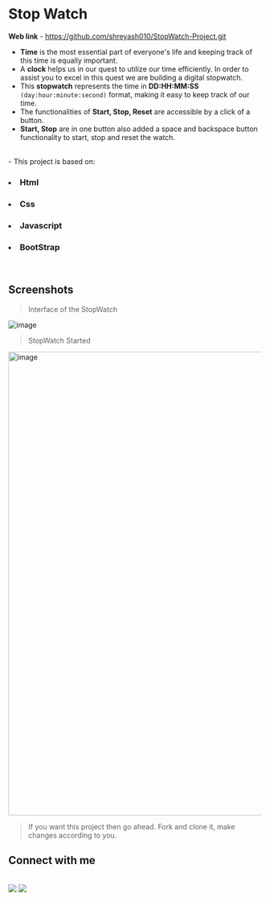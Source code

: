 <h1>Stop Watch</h1> 

**Web link** - https://github.com/shreyash010/StopWatch-Project.git

- **Time** is the most essential part of everyone's life and keeping track of this time is equally important.
  <br>
- A **clock** helps us in our quest to utilize our time efficiently. In order to assist you to excel in this quest we are building a digital stopwatch.
  <br>
- This **stopwatch** represents the time in **DD:HH:MM:SS** ```(day:hour:minute:second)``` format, making it easy to keep track of our time.
  <br>
- The functionalities of **Start, Stop, Reset** are accessible by a click of a button.
  <br>
- **Start, Stop** are in one button also added a space and backspace button functionality to start, stop and reset the watch.
<br>
- This project is based on:
<br>
<h3><li>Html</li></h3>
<h3><li>Css</li></h3>
<h3><li>Javascript</li></h3>
<h3><li>BootStrap</li></h3>
<br>

<h2>Screenshots</h2>

>Interface of the StopWatch

![image](https://user-images.githubusercontent.com/114678694/194711541-1b911e5c-eaec-420b-bf62-e07fa60663bc.png)

>StopWatch Started

<img width="922" alt="image" src="https://user-images.githubusercontent.com/114678694/194711258-253b46fc-3b90-437b-8740-0e0f7d46d6f1.png">



>If you want this project then go ahead. Fork and clone it, make changes according to you.

<h2>Connect with me</h2>
<br>
<a href="www.linkedin.com/in/shreyash-waghmare"><img src="https://img.icons8.com/color/48/000000/linkedin.png"</img></a>
<a href="https://github.com/shreyash010"><img src="https://img.icons8.com/color/48/000000/github--v3.png"</img></a>